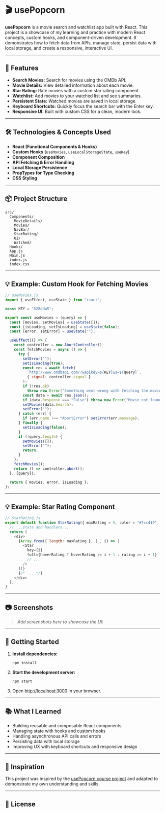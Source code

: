 # 🎬 usePopcorn

**usePopcorn** is a movie search and watchlist app built with React. This project is a showcase of my learning and practice with modern React concepts, custom hooks, and component-driven development. It demonstrates how to fetch data from APIs, manage state, persist data with local storage, and create a responsive, interactive UI.

---

## 🚀 Features

- **Search Movies:** Search for movies using the OMDb API.
- **Movie Details:** View detailed information about each movie.
- **Star Rating:** Rate movies with a custom star rating component.
- **Watchlist:** Add movies to your watched list and see summaries.
- **Persistent State:** Watched movies are saved in local storage.
- **Keyboard Shortcuts:** Quickly focus the search bar with the Enter key.
- **Responsive UI:** Built with custom CSS for a clean, modern look.

---

## 🛠️ Technologies & Concepts Used

- **React (Functional Components & Hooks)**
- **Custom Hooks** (`useMovies`, `useLocalStorageState`, `useKey`)
- **Component Composition**
- **API Fetching & Error Handling**
- **Local Storage Persistence**
- **PropTypes for Type Checking**
- **CSS Styling**

---

## 📦 Project Structure

```
src/
  Components/
    MovieDetails/
    Movies/
    NavBar/
    StarRating/
    UI/
    Watched/
  Hooks/
  App.js
  Main.js
  index.js
  index.css
```

---

## 💡 Example: Custom Hook for Fetching Movies

```js
// useMovies.js
import { useEffect, useState } from "react";

const KEY = "628dda5";

export const useMovies = (query) => {
  const [movies, setMovies] = useState([]);
  const [isLoading, setIsLoading] = useState(false);
  const [error, setError] = useState("");

  useEffect(() => {
    const controller = new AbortController();
    const fetchMovies = async () => {
      try {
        setError("");
        setIsLoading(true);
        const res = await fetch(
          `http://www.omdbapi.com/?&apikey=${KEY}&s=${query}`,
          { signal: controller.signal }
        );
        if (!res.ok)
          throw new Error("Something went wrong with fetching the movies");
        const data = await res.json();
        if (data.Response === "False") throw new Error("Movie not found");
        setMovies(data.Search);
        setError("");
      } catch (err) {
        if (err.name !== "AbortError") setError(err.message);
      } finally {
        setIsLoading(false);
      }
      if (!query.length) {
        setMovies([]);
        setError("");
        return;
      }
    };
    fetchMovies();
    return () => controller.abort();
  }, [query]);

  return { movies, error, isLoading };
};
```

---

## 💡 Example: Star Rating Component

```js
// StarRating.js
export default function StarRating({ maxRating = 5, color = "#fcc419", ... }) {
  // ...state and handlers...
  return (
    <div>
      {Array.from({ length: maxRating }, (_, i) => (
        <Star
          key={i}
          full={hoverRating ? hoverRating >= i + 1 : rating >= i + 1}
          // ...
        />
      ))}
      {/* ... */}
    </div>
  );
}
```

---

## 📷 Screenshots

> _Add screenshots here to showcase the UI!_

---

## 📝 Getting Started

1. **Install dependencies:**
   ```sh
   npm install
   ```
2. **Start the development server:**
   ```sh
   npm start
   ```
3. Open [http://localhost:3000](http://localhost:3000) in your browser.

---

## 📚 What I Learned

- Building reusable and composable React components
- Managing state with hooks and custom hooks
- Handling asynchronous API calls and errors
- Persisting data with local storage
- Improving UX with keyboard shortcuts and responsive design

---

## 🌟 Inspiration

This project was inspired by the [usePopcorn course project](https://www.udemy.com/course/the-ultimate-react-course/) and adapted to demonstrate my own understanding and skills.

---

## 📄 License
